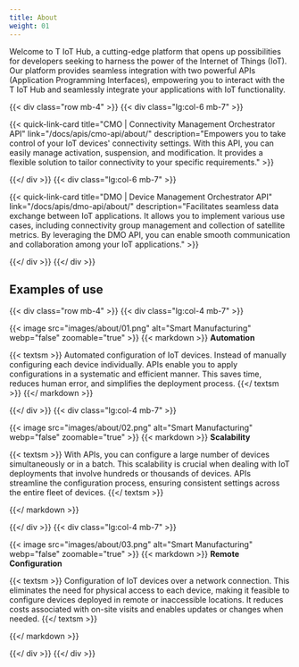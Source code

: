 ```yaml
---
title: About
weight: 01
---
```

Welcome to T IoT Hub, a cutting-edge platform that opens up possibilities for developers seeking to harness the power of the Internet of Things (IoT). Our platform provides seamless integration with two powerful APIs (Application Programming Interfaces), empowering you to interact with the T IoT Hub and seamlessly integrate your applications with IoT functionality.



{{< div class="row mb-4" >}}
  {{< div class="lg:col-6 mb-7" >}}
    
  {{< quick-link-card 
    title="CMO | Connectivity Management Orchestrator API" 
    link="/docs/apis/cmo-api/about/" 
    description="Empowers you to take control of your IoT devices' connectivity settings. With this API, you can easily manage activation, suspension, and modification. It provides a flexible solution to tailor connectivity to your specific requirements." >}}

  {{</ div >}}
  {{< div class="lg:col-6 mb-7" >}}
    
  {{< quick-link-card 
    title="DMO | Device Management Orchestrator API" 
    link="/docs/apis/dmo-api/about/" 
    description="Facilitates seamless data exchange between IoT applications. It allows you to implement various use cases, including connectivity group management and collection of satellite metrics. By leveraging the DMO API, you can enable smooth communication and collaboration among your IoT applications." >}}

  {{</ div >}}
{{</ div >}}


## Examples of use

{{< div class="row mb-4" >}}
  {{< div class="lg:col-4 mb-7" >}}

  {{< image src="images/about/01.png" alt="Smart Manufacturing" webp="false" zoomable="true" >}}
  {{< markdown >}}
  **Automation** <br/>
  
  {{< textsm >}}
  Automated configuration of IoT devices. Instead of manually configuring each device individually. APIs enable you to apply configurations in a systematic and efficient manner. This saves time, reduces human error, and simplifies the deployment process. 
  {{</ textsm >}}
  {{</ markdown >}}
  
  {{</ div >}}
  {{< div class="lg:col-4 mb-7" >}}

  {{< image src="images/about/02.png" alt="Smart Manufacturing" webp="false" zoomable="true" >}}
  {{< markdown >}}
  **Scalability** <br/>
  
  {{< textsm >}}
  With APIs, you can configure a large number of devices simultaneously or in a batch. This scalability is crucial when dealing with IoT deployments that involve hundreds or thousands of devices. APIs streamline the configuration process, ensuring consistent settings across the entire fleet of devices.
  {{</ textsm >}}
  
  {{</ markdown >}}

  {{</ div >}}
  {{< div class="lg:col-4 mb-7" >}}

  {{< image src="images/about/03.png" alt="Smart Manufacturing" webp="false" zoomable="true" >}}
  {{< markdown >}}
  **Remote Configuration** <br/>
  
  {{< textsm >}}
  Configuration of IoT devices over a network connection. This eliminates the need for physical access to each device, making it feasible to configure devices deployed in remote or inaccessible locations. It reduces costs associated with on-site visits and enables updates or changes when needed.
  {{</ textsm >}}
  
  {{</ markdown >}}

  {{</ div >}}
{{</ div >}}

